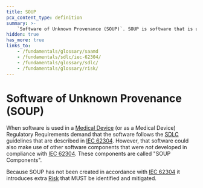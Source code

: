 ```yaml
---
title: SOUP
pcx_content_type: definition
summary: >-
    `Software of Unknown Provenance (SOUP)`. SOUP is software that is used in [Medical Device](/fundamentals/glossary/saamd), but was not created in compliance with [IEC 62304](/fundamentals/sdlc/iec-62304/).
hidden: true
has_more: true
links_to:
    - /fundamentals/glossary/saamd
    - /fundamentals/sdlc/iec-62304/
    - /fundamentals/glossary/sdlc/
    - /fundamentals/glossary/risk/
---
```


# Software of Unknown Provenance (SOUP)

When software is used in a [Medical Device](/fundamentals/glossary/saamd) (or as a Medical Device) Regulatory Requirements demand that the software follows the [SDLC](/fundamentals/glossary/sdlc/) guidelines that are described in [IEC 62304](/fundamentals/sdlc/iec-62304/). However, that software could also make use of other software components that were _not_ developed in compliance with [IEC 62304](/fundamentals/sdlc/iec-62304/). These components are called "SOUP Components".

Because SOUP has not been created in accordance with [IEC 62304](/fundamentals/sdlc/iec-62304/) it introduces extra [Risk](/fundamentals/glossary/risk/) that MUST be identified and mitigated.
